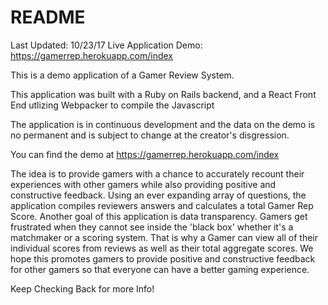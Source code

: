 
# README
Last Updated: 10/23/17
Live Application Demo: https://gamerrep.herokuapp.com/index


This is a demo application of a Gamer Review System.

This application was built with a Ruby on Rails backend, and a React Front End utlizing Webpacker to compile the Javascript

The application is in continuous development and the data on the demo is no permanent and is subject to change at the creator's disgression.

You can find the demo at https://gamerrep.herokuapp.com/index

The idea is to provide gamers with a chance to accurately recount their experiences with other gamers while also providing positive and constructive feedback. Using an ever expanding array of questions, the application compiles reviewers answers and calculates a total Gamer Rep Score. Another goal of this application is data transparency. Gamers get frustrated when they cannot see inside the 'black box' whether it's a matchmaker or a scoring system. That is why a Gamer can view all of their individual scores from reviews as well as their total aggregate scores. We hope this promotes gamers to provide positive and constructive feedback for other gamers so that everyone can have a better gaming experience.

Keep Checking Back for more Info!

